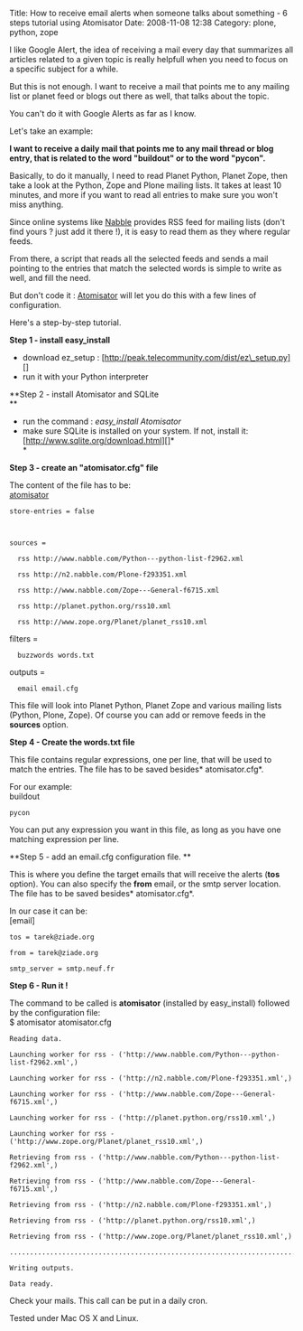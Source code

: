 Title: How to receive email alerts when someone talks about something - 6 steps tutorial using Atomisator
Date: 2008-11-08 12:38
Category: plone, python, zope

I like Google Alert, the idea of receiving a mail every day that
summarizes all articles related to a given topic is really helpfull when
you need to focus on a specific subject for a while.   
  
But this is not enough. I want to receive a mail that points me to any
mailing list or planet feed or blogs out there as well, that talks about
the topic.   
  
You can't do it with Google Alerts as far as I know.   
  
Let's take an example:   
  
**I want to receive a daily mail that points me to any mail thread or
blog entry, that is related to the word "buildout" or to the word
"pycon".**   
  
Basically, to do it manually, I need to read Planet Python, Planet
Zope, then take a look at the Python, Zope and Plone mailing lists. It
takes at least 10 minutes, and more if you want to read all entries to
make sure you won't miss anything.   
  
Since online systems like [Nabble][] provides RSS feed for mailing
lists (don't find yours ? just add it there !), it is easy to read them
as they where regular feeds.   
  
From there, a script that reads all the selected feeds and sends a mail
pointing to the entries that match the selected words is simple to write
as well, and fill the need.   
  
But don't code it : [Atomisator][] will let you do this with a few
lines of configuration.   
  
Here's a step-by-step tutorial.   
  
**Step 1 - install easy\_install**   
-   download ez\_setup :
    [http://peak.telecommunity.com/dist/ez\_setup.py][]
-   run it with your Python interpreter

  
**Step 2 - install Atomisator and SQLite   
**   
-   run the command : *easy\_install Atomisator*
-   make sure SQLite is installed on your system. If not, install it:
    [http://www.sqlite.org/download.html][]*   
    *

  
**Step 3 - create an "atomisator.cfg" file**   
  
The content of the file has to be:   
   [atomisator]

    store-entries = false



    sources =

      rss http://www.nabble.com/Python---python-list-f2962.xml

      rss http://n2.nabble.com/Plone-f293351.xml

      rss http://www.nabble.com/Zope---General-f6715.xml

      rss http://planet.python.org/rss10.xml

      rss http://www.zope.org/Planet/planet_rss10.xml

  
   filters =

      buzzwords words.txt

  
   outputs =

      email email.cfg

  
This file will look into Planet Python, Planet Zope and various mailing
lists (Python, Plone, Zope). Of course you can add or remove feeds in
the **sources** option.   
  
**Step 4 - Create the words.txt file**   
  
This file contains regular expressions, one per line, that will be used
to match the entries. The file has to be saved besides* atomisator.cfg*.
  
  
For our example:   
   buildout

    pycon

  
You can put any expression you want in this file, as long as you have
one matching expression per line.   
  
**Step 5 - add an email.cfg configuration file. **   
  
This is where you define the target emails that will receive the alerts
(**tos** option). You can also specify the **from** email, or the smtp
server location. The file has to be saved besides* atomisator.cfg*.   
  
In our case it can be:   
   [email]

    tos = tarek@ziade.org

    from = tarek@ziade.org

    smtp_server = smtp.neuf.fr

  
**Step 6 - Run it !**   
  
The command to be called is **atomisator** (installed by easy\_install)
followed by the configuration file:   
   $ atomisator atomisator.cfg

    Reading data.

    Launching worker for rss - ('http://www.nabble.com/Python---python-list-f2962.xml',)

    Launching worker for rss - ('http://n2.nabble.com/Plone-f293351.xml',)

    Launching worker for rss - ('http://www.nabble.com/Zope---General-f6715.xml',)

    Launching worker for rss - ('http://planet.python.org/rss10.xml',)

    Launching worker for rss - ('http://www.zope.org/Planet/planet_rss10.xml',)

    Retrieving from rss - ('http://www.nabble.com/Python---python-list-f2962.xml',)

    Retrieving from rss - ('http://www.nabble.com/Zope---General-f6715.xml',)

    Retrieving from rss - ('http://n2.nabble.com/Plone-f293351.xml',)

    Retrieving from rss - ('http://planet.python.org/rss10.xml',)

    Retrieving from rss - ('http://www.zope.org/Planet/planet_rss10.xml',)

    .................................................................................................................................................

    Writing outputs.

    Data ready.

  
Check your mails. This call can be put in a daily cron.   
  
Tested under Mac OS X and Linux.

  [Nabble]: http://www.nabble.com/
  [Atomisator]: http://atomisator.ziade.org
  [http://peak.telecommunity.com/dist/ez\_setup.py]: http://peak.telecommunity.com/dist/ez_setup.py
  [http://www.sqlite.org/download.html]: http://www.sqlite.org/download.html
